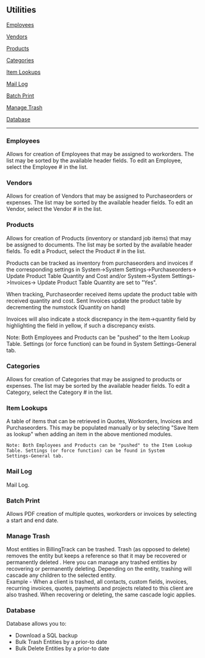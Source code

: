 Utilities
---
[Employees](#employees)

[Vendors](#vendors)

[Products](#products)

[Categories](#categories)

[Item Lookups](#item-lookups)

[Mail Log](#mail-log)

[Batch Print](#batch-print)

[Manage Trash](#manage-trash)

[Database](#database)

---

<a id="employees"></a>
### Employees

Allows for creation of Employees that may be assigned to workorders. The
list may be sorted by the available header fields. To edit an Employee,
select the Employee \# in the list.

<a id="vendors"></a>
### Vendors

Allows for creation of Vendors that may be assigned to Purchaseorders or
expenses. The list may be sorted by the available header fields. To edit
an Vendor, select the Vendor \# in the list.

<a id="products"></a>
### Products

Allows for creation of Products (inventory or standard job items) that
may be assigned to documents. The list may be sorted by the available
header fields. To edit a Product, select the Product \# in the list.

Products can be tracked as inventory from purchaseorders and invoices if
the corresponding settings in System->System Settings->Purchaseorders->
Update Product Table Quantity and Cost and/or System->System
Settings->Invoices-> Update Product Table Quantity are set to "Yes".

When tracking, Purchaseorder received items update the product table
with received quantity and cost. Sent Invoices update the product table
by decrementing the numstock (Quantity on hand)

Invoices will also indicate a stock discrepancy in the item->quantity
field by highlighting the field in yellow, if such a discrepancy exists.


Note: Both Employees and Products can be "pushed" to the Item Lookup
Table. Settings (or force function) can be found in System
Settings-General tab.

<a id="categories"></a>
### Categories

Allows for creation of Categories that may be assigned to products or
expenses. The list may be sorted by the available header fields. To edit
a Category, select the Category \# in the list.

<a id="item-lookups"></a>
### Item Lookups

A table of items that can be retrieved in Quotes, Workorders, Invoices and Purchaseorders. This may be populated manually or by selecting "Save Item as
lookup" when adding an item in the above mentioned modules.
```
Note: Both Employees and Products can be "pushed" to the Item Lookup
Table. Settings (or force function) can be found in System
Settings-General tab.
```

<a id="mail-log"></a>
### Mail Log

Mail Log.

<a id="batch-print"></a>
### Batch Print

Allows PDF creation of multiple quotes, workorders or invoices by
selecting a start and end date.

<a id="manage-trash"></a>
### Manage Trash

Most entities in BillingTrack can be trashed. Trash (as opposed to
delete) removes the entity but keeps a reference so that it may be
recovered or permanently deleted .
Here you can manage any trashed entities by recovering or permanently
deleting.
Depending on the entity, trashing will cascade any children to the
selected entity.  
Example - When a client is trashed, all contacts, custom fields,
invoices, recurring invoices, quotes, payments and projects related to
this client are also trashed.
When recovering or deleting, the same cascade logic applies.

<a id="database"></a>
### Database

Database allows you to:
- Download a SQL backup
- Bulk Trash Entities by a prior-to date
- Bulk Delete Entities by a prior-to date
